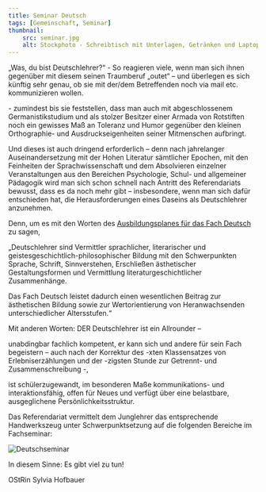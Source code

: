 ```yaml
---
title: Seminar Deutsch
tags: [Gemeinschaft, Seminar]
thumbnail: 
    src: seminar.jpg
    alt: Stockphoto - Schreibtisch mit Unterlagen, Getränken und Laptop
---
```



<p>
  „Was, du bist Deutschlehrer?“ - So reagieren viele, wenn man sich
  ihnen gegenüber mit diesem seinen Traumberuf „outet“ – und überlegen
  es sich künftig sehr genau, ob sie mit der/dem Betreffenden noch via
  mail etc. kommunizieren wollen.
</p>

<p>
  - zumindest bis sie feststellen, dass man auch mit abgeschlossenem
  Germanistikstudium und als stolzer Besitzer einer Armada von
  Rotstiften noch ein gewisses Maß an Toleranz und Humor gegenüber den
  kleinen Orthographie- und Ausdruckseigenheiten seiner Mitmenschen
  aufbringt.
</p>

<p>
  Und dieses ist auch dringend erforderlich – denn nach jahrelanger
  Auseinandersetzung mit der Hohen Literatur sämtlicher Epochen, mit den
  Feinheiten der Sprachwissenschaft und dem Absolvieren einzelner
  Veranstaltungen aus den Bereichen Psychologie, Schul- und allgemeiner
  Pädagogik wird man sich schon schnell nach Antritt des Referendariats
  bewusst, dass es da noch mehr gibt – insbesondere, wenn man sich dafür
  entschieden hat, die Herausforderungen eines Daseins als Deutschlehrer
  anzunehmen.
</p>

<p>
  Denn, um es mit den Worten des <a href="/documents/Deutsch.pdf" target="blank"> Ausbildungsplanes für das Fach Deutsch</a> zu sagen,
</p>
<p>
„Deutschlehrer sind Vermittler
sprachlicher, literarischer und
geistesgeschichtlich-philosophischer Bildung mit den
Schwerpunkten Sprache, Schrift, Sinnverstehen, Erschließen
ästhetischer Gestaltungsformen und Vermittlung
literaturgeschichtlicher Zusammenhänge.
</p>
<p>
Das Fach Deutsch leistet dadurch einen wesentlichen Beitrag zur
ästhetischen Bildung sowie zur Wertorientierung von Heranwachsenden
unterschiedlicher Altersstufen.“
</p>
</div>

<p>
  Mit anderen Worten: DER Deutschlehrer ist ein Allrounder –<br />

  unabdingbar fachlich kompetent, er kann sich und andere für sein Fach
  begeistern – auch nach der Korrektur des -xten Klassensatzes von
  Erlebniserzählungen und der -zigsten Stunde zur Getrennt- und
  Zusammenschreibung -,<br />

  ist schülerzugewandt, im besonderen Maße kommunikations- und
  interaktionsfähig, offen für Neues und verfügt über eine belastbare,
  ausgeglichene Persönlichkeitsstruktur.
</p>

<p>
  Das Referendariat vermittelt dem Junglehrer das entsprechende
  Handwerkszeug unter Schwerpunktsetzung auf die folgenden Bereiche im
  Fachseminar:
</p>

<img src="/images/dgraph.gif" alt="Deutschseminar" />


<p>
  In diesem Sinne: Es gibt viel zu tun!
</p>

<p>
  OStRin Sylvia Hofbauer
</p>
